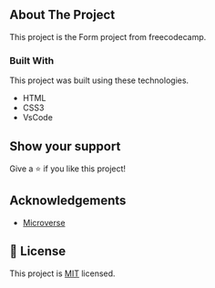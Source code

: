 ## About The Project

This project is the Form project from freecodecamp.

### Built With
This project was built using these technologies.
* HTML
* CSS3
* VsCode

## Show your support

Give a :star: if you like this project!

<!-- ACKNOWLEDGEMENTS -->
## Acknowledgements
* [Microverse](https://www.microverse.org/)

## 📝 License

This project is [MIT](https://opensource.org/licenses/MIT) licensed.
